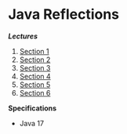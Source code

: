 # Java Reflections

**_Lectures_**

1. [Section 1](https://github.com/brunomilitzer/reflections/blob/master/section1/)
2. [Section 2](https://github.com/brunomilitzer/reflections/blob/master/section2/)
3. [Section 3](https://github.com/brunomilitzer/reflections/blob/master/section3/)
4. [Section 4](https://github.com/brunomilitzer/reflections/blob/master/section4/)
5. [Section 5](https://github.com/brunomilitzer/reflections/blob/master/section5/)
6. [Section 6](https://github.com/brunomilitzer/reflections/blob/master/section6/)

**Specifications**

* Java 17